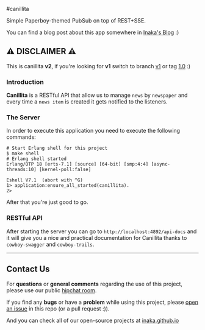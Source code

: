 #canillita

Simple Paperboy-themed PubSub on top of REST+SSE.

You can find a blog post about this app somewhere in [Inaka's Blog](http://inaka.net/blog) :)

## :warning: DISCLAIMER :warning:
This is canillita **v2**, if you're looking for **v1** switch to branch [v1](https://github.com/inaka/canillita/tree/v1) or tag [1.0](https://github.com/inaka/canillita/tree/1.0) :)

### Introduction
**Canillita** is a RESTful API that allow us to manage `news` by `newspaper` and every time a `news item` is created it gets notified to the listeners.

### The Server
In order to execute this application you need to execute the following commands:

```
# Start Erlang shell for this project
$ make shell
# Erlang shell started
Erlang/OTP 18 [erts-7.1] [source] [64-bit] [smp:4:4] [async-threads:10] [kernel-poll:false]

Eshell V7.1  (abort with ^G)
1> application:ensure_all_started(canillita).
2>
```
After that you're just good to go.

### RESTful API
After starting the server you can go to `http://localhost:4892/api-docs` and it will give you a nice and practical documentation for Canillita thanks to `cowboy-swagger` and `cowboy-trails`.

---

## Contact Us
For **questions** or **general comments** regarding the use of this project, please use our public [hipchat room](http://inaka.net/hipchat).

If you find any **bugs** or have a **problem** while using this project, please [open an issue](https://github.com/inaka/canillita/issues/new) in this repo (or a pull request :\)).

And you can check all of our open-source projects at [inaka.github.io](http://inaka.github.io)
